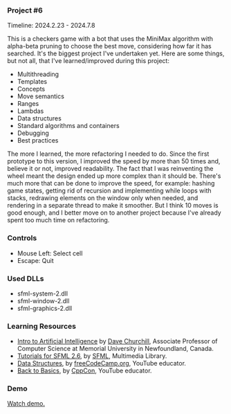 ### Project #6
Timeline: 2024.2.23 - 2024.7.8

This is a checkers game with a bot that uses the MiniMax algorithm with alpha-beta pruning to choose the best move, considering how far it has searched. It's the biggest project I've undertaken yet. Here are some things, but not all, that I've learned/improved during this project:
- Multithreading
- Templates
- Concepts
- Move semantics
- Ranges
- Lambdas
- Data structures
- Standard algorithms and containers
- Debugging
- Best practices

The more I learned, the more refactoring I needed to do. Since the first prototype to this version, I improved the speed by more than 50 times and, believe it or not, improved readability. The fact that I was reinventing the wheel meant the design ended up more complex than it should be. There's much more that can be done to improve the speed, for example: hashing game states, getting rid of recursion and implementing while loops with stacks, redrawing elements on the window only when needed, and rendering in a separate thread to make it smoother. But I think 10 moves is good enough, and I better move on to another project because I've already spent too much time on refactoring.

### Controls
- Mouse Left: Select cell
- Escape: Quit

### Used DLLs
- sfml-system-2.dll
- sfml-window-2.dll
- sfml-graphics-2.dll
  
### Learning Resources
- [Intro to Artificial Intelligence](https://www.youtube.com/watch?v=AzUZiUz-Wpc&list=PL_xRyXins84-dTmpL68AKv7UFAEvIeIr1&index=1) by [Dave Churchill](https://www.youtube.com/c/DaveChurchill), Associate Professor of Computer Science at Memorial University in Newfoundland, Canada.
- [Tutorials for SFML 2.6](https://www.sfml-dev.org/tutorials/2.6/), by [SFML](https://www.sfml-dev.org/index.php), Multimedia Library.
- [Data Structures](https://www.youtube.com/watch?v=B31LgI4Y4DQ), by [freeCodeCamp.org](https://www.youtube.com/@freecodecamp), YouTube educator.
- [Back to Basics](https://www.youtube.com/watch?v=IK4GhjmSC6w&list=PLb4X-oQu9_OGEZaQF4fzbEoREgzXY-DJd), by [CppCon](https://www.youtube.com/@CppCon), YouTube educator.

### Demo
[Watch demo.](https://www.youtube.com/watch?v=HgmxzhawZ4w)
